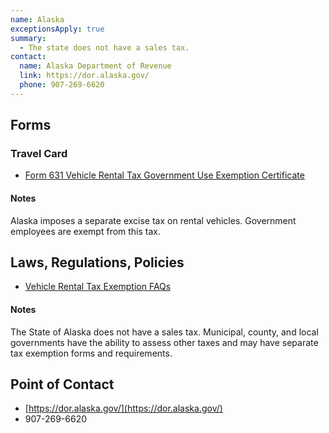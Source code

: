 ```yaml
---
name: Alaska
exceptionsApply: true
summary:
  - The state does not have a sales tax.
contact:
  name: Alaska Department of Revenue
  link: https://dor.alaska.gov/
  phone: 907-269-6620
---
```


## Forms

### Travel Card

* [Form 631 Vehicle Rental Tax Government Use Exemption Certificate](http://www.tax.alaska.gov/programs/programs/forms/index.aspx?60255)

#### Notes

Alaska imposes a separate excise tax on rental vehicles. Government employees are exempt from this tax.

## Laws, Regulations, Policies

* [Vehicle Rental Tax Exemption FAQs](https://tax.alaska.gov/programs/programs/help/faq/faq.aspx?60255#section2)

#### Notes

The State of Alaska does not have a sales tax. Municipal, county, and local governments have the ability to assess other taxes and may have separate tax exemption forms and requirements.

## Point of Contact
- [https://dor.alaska.gov/](https://dor.alaska.gov/)
- 907-269-6620
